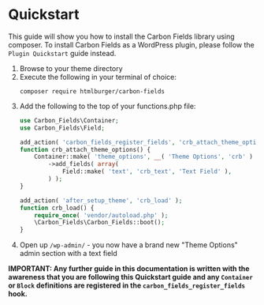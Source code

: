 # Quickstart

This guide will show you how to install the Carbon Fields library using composer. To install Carbon Fields as a WordPress plugin, please follow the `Plugin Quickstart` guide instead.

1. Browse to your theme directory
1. Execute the following in your terminal of choice:
    ```cli
    composer require htmlburger/carbon-fields
    ```
1. Add the following to the top of your functions.php file:
    ```php
    use Carbon_Fields\Container;
    use Carbon_Fields\Field;

    add_action( 'carbon_fields_register_fields', 'crb_attach_theme_options' );
    function crb_attach_theme_options() {
        Container::make( 'theme_options', __( 'Theme Options', 'crb' ) )
            ->add_fields( array(
                Field::make( 'text', 'crb_text', 'Text Field' ),
            ) );
    }

    add_action( 'after_setup_theme', 'crb_load' );
    function crb_load() {
        require_once( 'vendor/autoload.php' );
        \Carbon_Fields\Carbon_Fields::boot();
    }
    ```
1. Open up `/wp-admin/` - you now have a brand new "Theme Options" admin section with a text field

**IMPORTANT: Any further guide in this documentation is written with the awareness that you are following this Quickstart guide and any `Container` or `Block` definitions are registered in the `carbon_fields_register_fields` hook.**
